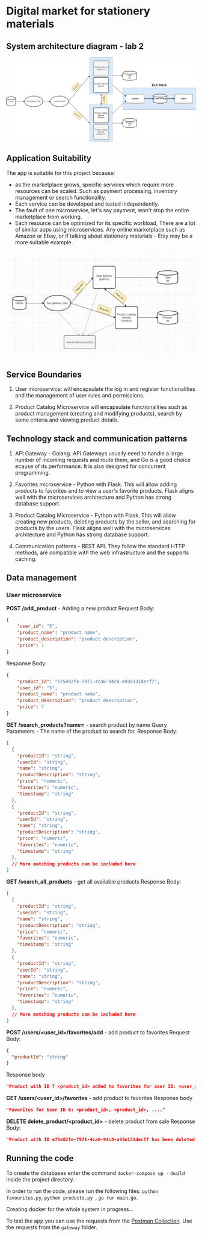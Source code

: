 # Digital market for stationery materials

## System architecture diagram - lab 2
![System architecture diagram](https://github.com/AndreeaCvl/PAD-lab-1/blob/main/system_diagram_v2.jpg)


## Application Suitability
The app is suitable for this project because:
- as the marketplace grows, specific services which require more resources can be scaled. Such as payment processing, inventory management or search functionality. 
- Each service can be developed and tested independently.
- The fault of one microservice, let's say payment, won't stop the entire marketplace from working.
- Each resource can be optimized for its specific workload, 
There are a lot of similar apps using microservices. Any online marketplace such as Amazon or Ebay, or if talking about stationery materials - Etsy may be a more suitable example.

![System architecture diagram](https://github.com/AndreeaCvl/PAD-lab-1/blob/main/system_diagram.png)


## Service Boundaries
1. User microservice: 
will encapsulate the log in and register functionalities and the management of user rules and permissions.

2. Product Catalog Microservice
will encapsulate functionalities such as product management (creating and modifying products), search by some criteria and viewing product details. 


## Technology stack and communication patterns

1. API Gateway - Golang.
API Gateways usually need to handle a large number of incoming requests and route them, and Go is a good choice ecause of its performance. It is also designed for concurrent programming.

2. Favorites microservice - Python with Flask.
This will allow adding products to favorites and to view a user's favorite products. Flask aligns well with the microservices architecture and Python has strong database support.

3. Product Catalog Microservice - Python with Flask.
This will allow creating new products, deleting products by the seller, and searching for products by the users. Flask aligns well with the microservices architecture and Python has strong database support.

4. Communication patterns - REST API.
They follow the standard HTTP methods, are compatible with the web infrastructure and the supports caching.

## Data management
### User microservice
**POST /add_product** - Adding a new product
Request Body:
```json
{
    "user_id": "5",
    "product_name": "product name",
    "product_description": "product description",
    "price": 7
}
```
Response Body:
```json
{
    "product_id": "e75e82fe-7971-4ca6-94c8-a93e131decf7",
    "user_id": "5",
    "product_name": "product name",
    "product_description": "product description",
    "price": 7
}
```
**GET /search_products?name=<name>** - search product by name
Query Parameters - The name of the product to search for.
Response Body:
```json
[
  {
    "productId": "string",
    "userId": "string",
    "name": "string",
    "productDescription": "string",
    "price": "numeric",
    "favorites": "numeric",
    "timestamp": "string"
  },
  {
    "productId": "string",
    "userId": "string",
    "name": "string",
    "productDescription": "string",
    "price": "numeric",
    "favorites": "numeric",
    "timestamp": "string"
  },
  // More matching products can be included here
]
```
**GET /search_all_products** - get all available products
Response Body:
```json
[
  {
    "productId": "string",
    "userId": "string",
    "name": "string",
    "productDescription": "string",
    "price": "numeric",
    "favorites": "numeric",
    "timestamp": "string"
  },
  {
    "productId": "string",
    "userId": "string",
    "name": "string",
    "productDescription": "string",
    "price": "numeric",
    "favorites": "numeric",
    "timestamp": "string"
  },
  // More matching products can be included here
]
```

**POST /users/<user_id>/favorites/add** - add product to favorites
Request Body:
```json
{
  "productId": "string"
}
```
Response body
```json
"Product with ID 7 <product_id> added to favorites for user ID: <user_id>"
```

**GET /users/<user_id>/favorites** - add product to favorites
Response body
```json
"Favorites for User ID 6: <product_id>, <product_id>, ...."
```

**DELETE delete_product/<product_id>** - delete product from sale
Response Body:
```json
"Product with ID e75e82fe-7971-4ca6-94c8-a93e131decf7 has been deleted successfully"
```

## Running the code
To create the databases enter the command
```docker-compose up --build``` inside the project directory.

In order to run the code, please run the following files:
```python favourites.py```,
```python products.py ```,
```go run main.go```.

Creating docker for the whole system in progress...

To test the app you can use the requests from the [Postman Collection](https://github.com/AndreeaCvl/PAD-labs/blob/main/PAD%20lab%201.postman_collection.json). Use the requests from the ```gateway``` folder.




